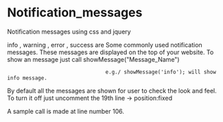 Notification_messages
=====================

Notification messages using css and jquery

info , warning , error , success are Some commonly used notification messages. These messages are
displayed on the top of your website. To show an message just call showMessage("Message_Name") 
          
                                    e.g./ showMessage('info'); will show info message.
    
By default all the messages are shown for user to check the look and feel. To turn it off just uncomment the 19th line -> position:fixed
    
A sample call is made at line number 106.
